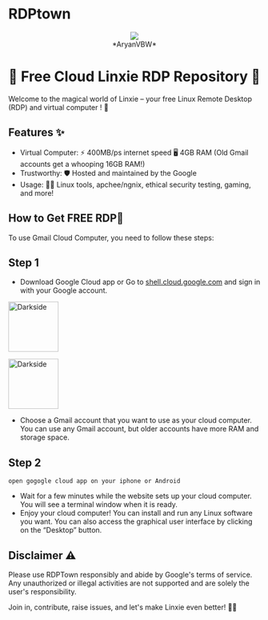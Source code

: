 # RDPtown
<p align="center">
<img src="https://github.com/AryanVBW/LinuxDroid/releases/download/V2/1698565662643-removebg-preview.png" height=""><br>
*AryanVBW*
</p>

# 🌟 Free Cloud Linxie RDP Repository 🚀

Welcome to the magical world of Linxie – your free Linux Remote Desktop (RDP) and virtual computer ! 🎉

## Features ✨
- Virtual Computer: ⚡️ 400MB/ps internet speed 🖥️ 4GB RAM (Old Gmail accounts get a whooping 16GB RAM!)
- Trustworthy: 🛡️ Hosted and maintained by the  Google
- Usage: 👨‍💻 Linux tools, apchee/ngnix, ethical security testing, gaming, and more!

## How to Get FREE RDP🚀
To use Gmail Cloud Computer, you need to follow these steps:
## Step 1
 - Download Google Cloud app or Go to [shell.cloud.google.com](https://shell.cloud.google.com/) and sign in with your Google account.
<p palign="center"><a href="https://f-droid.org/repo/com.termux_118.apk"><img src="https://github.com/AryanVBW/RDPtown/releases/download/l1/GooglePlayStore.png" height="100" alt="Darkside"></a></p>
<p <a href="https://f-droid.org/repo/com.termux_118.apk"><img src="https://github.com/AryanVBW/RDPtown/releases/download/l1/AppleStore.png" height="100" alt="Darkside"></a></p>

 - Choose a Gmail account that you want to use as your cloud computer. You can use any Gmail account, but older accounts have more RAM and storage space.
 ## Step 2
    open gogogle cloud app on your iphone or Android 
    
 - Wait for a few minutes while the website sets up your cloud computer. You will see a terminal window when it is ready.
 - Enjoy your cloud computer! You can install and run any Linux software you want. You can also access the graphical user interface by clicking on the “Desktop” button.

## Disclaimer ⚠️
Please use RDPTown responsibly and abide by Google's terms of service. Any unauthorized or illegal activities are not supported and are solely the user's responsibility.

Join in, contribute, raise issues, and let's make Linxie even better! 🚧✨
